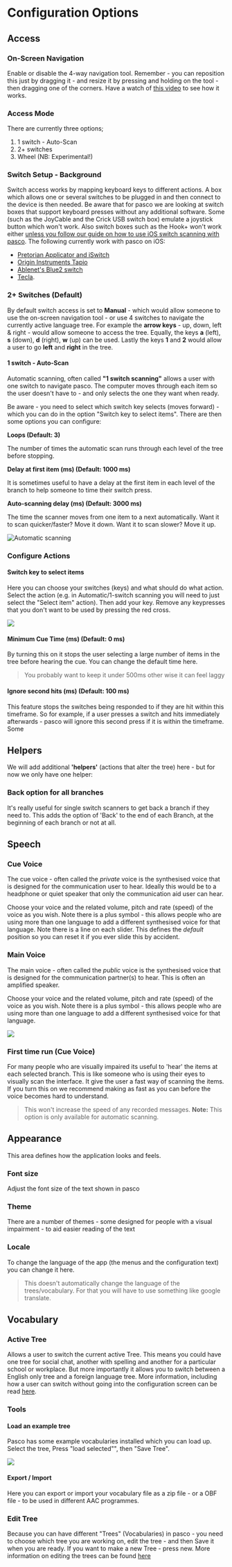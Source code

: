 # Configuration Options

## Access

### On-Screen Navigation

Enable or disable the 4-way navigation tool. Remember - you can reposition this just by dragging it - and resize it by pressing and holding on the tool - then dragging one of the corners. Have a watch of [this video](https://youtu.be/0BW-iez\_IuQ?t=38) to see how it works.

### Access Mode

There are currently three options;

1. 1 switch - Auto-Scan
2. 2+ switches
3. Wheel (NB: Experimental!)

### Switch Setup - Background

Switch access works by mapping keyboard keys to different actions. A box which allows one or several switches to be plugged in and then connect to the device is then needed. Be aware that for pasco we are looking at switch boxes that support keyboard presses without any additional software. Some (such as the JoyCable and the Crick USB switch box) emulate a joystick button which won't work. Also switch boxes such as the Hook+ won't work either [unless you follow our guide on how to use iOS switch scanning with pasco](../../tips-n-tricks/ios-switch-scanning.html). The following currently work with pasco on iOS:

* [Pretorian Applicator and iSwitch](https://www.pretorianuk.com/assistive-technology-for-ipad)
* [Origin Instruments Tapio](http://www.orin.com/access/tapio/)
* [Ablenet's Blue2 switch](https://www.ablenetinc.com/technology/computer-tablet-access/blue2-bluetooth-switch)
* [Tecla](https://gettecla.com).

### 2+ Switches (Default)

By default switch access is set to **Manual** - which would allow someone to use the on-screen navigation tool - or use 4 switches to navigate the currently active language tree. For example the **arrow keys** - up, down, left & right - would allow someone to access the tree. Equally, the keys **a** (left), **s** (down), **d** (right), **w** (up) can be used. Lastly the keys **1** and **2** would allow a user to go **left** and **right** in the tree.

#### 1 switch - Auto-Scan

Automatic scanning, often called **"1 switch scanning"** allows a user with one switch to navigate pasco. The computer moves through each item so the user doesn't have to - and only selects the one they want when ready.

Be aware - you need to select which switch key selects (moves forward) - which you can do in the option "Switch key to select items". There are then some options you can configure:

**Loops (Default: 3)**

The number of times the automatic scan runs through each level of the tree before stopping.

**Delay at first item (ms) (Default: 1000 ms)**

It is sometimes useful to have a delay at the first item in each level of the branch to help someone to time their switch press.

**Auto-scanning delay (ms) (Default: 3000 ms)**

The time the scanner moves from one item to a next automatically. Want it to scan quicker/faster? Move it down. Want it to scan slower? Move it up.

![Automatic scanning](../img/screenshots/config-automatic.jpeg)

### Configure Actions

#### Switch key to select items

Here you can choose your switches (keys) and what should do what action. Select the action (e.g. in Automatic/1-switch scanning you will need to just select the "Select item" action). Then add your key. Remove any keypresses that you don't want to be used by pressing the red cross.

![](../.gitbook/assets/ezgif.com-gif-maker.gif)

#### Minimum Cue Time (ms) (Default: 0 ms)

By turning this on it stops the user selecting a large number of items in the tree before hearing the cue. You can change the default time here.

> You probably want to keep it under 500ms other wise it can feel laggy

#### Ignore second hits (ms) (Default: 100 ms)

This feature stops the switches being responded to if they are hit within this timeframe. So for example, if a user presses a switch and hits immediately afterwards - pasco will ignore this second press if it is within the timeframe. Some

## Helpers

We will add additional **'helpers'** (actions that alter the tree) here - but for now we only have one helper:

### Back option for all branches

It's really useful for single switch scanners to get back a branch if they need to. This adds the option of 'Back' to the end of each Branch, at the beginning of each branch or not at all.

## Speech

### Cue Voice

The cue voice - often called the _private_ voice is the synthesised voice that is designed for the communication user to hear. Ideally this would be to a headphone or quiet speaker that only the communication aid user can hear.

Choose your voice and the related volume, pitch and rate (speed) of the voice as you wish. Note there is a plus symbol - this allows people who are using more than one language to add a different synthesised voice for that language. Note there is a line on each slider. This defines the _default_ position so you can reset it if you ever slide this by accident.

### Main Voice

The main voice - often called the _public_ voice is the synthesised voice that is designed for the communication partner(s) to hear. This is often an amplified speaker.

Choose your voice and the related volume, pitch and rate (speed) of the voice as you wish. Note there is a plus symbol - this allows people who are using more than one language to add a different synthesised voice for that language.

![](<../.gitbook/assets/ezgif.com-gif-maker (1).gif>)

### First time run (Cue Voice)

For many people who are visually impaired its useful to 'hear' the items at each selected branch. This is like someone who is using their eyes to visually scan the interface. It give the user a fast way of scanning the items. If you turn this on we recommend making as fast as you can before the voice becomes hard to understand.

> This won't increase the speed of any recorded messages. **Note:** This option is only available for automatic scanning.

## Appearance

This area defines how the application looks and feels.

### Font size

Adjust the font size of the text shown in pasco

### Theme

There are a number of themes - some designed for people with a visual impairment - to aid easier reading of the text

### Locale

To change the language of the app (the menus and the configuration text) you can change it here.

> This doesn't automatically change the language of the trees/vocabulary. For that you will have to use something like google translate.

## Vocabulary

### Active Tree

Allows a user to switch the current active Tree. This means you could have one tree for social chat, another with spelling and another for a particular school or workplace. But more importantly it allows you to switch between a English only tree and a foreign language tree. More information, including how a user can switch without going into the configuration screen can be read [here](../../advanced/tree-file-details.html).

### Tools

#### Load an example tree

Pasco has some example vocabularies installed which you can load up. Select the tree, Press "load selected"", then "Save Tree".

![](<../.gitbook/assets/ezgif.com-gif-maker (2).gif>)

#### Export / Import

Here you can export or import your vocabulary file as a zip file - or a OBF file - to be used in different AAC programmes.

### Edit Tree

Because you can have different "Trees" (Vocabularies) in pasco - you need to choose which tree you are working on, edit the tree - and then Save it when you are ready. If you want to make a new Tree - press new. More information on editing the trees can be found [here](../../getting-started/editing.html#text-file-in-settings-method)
